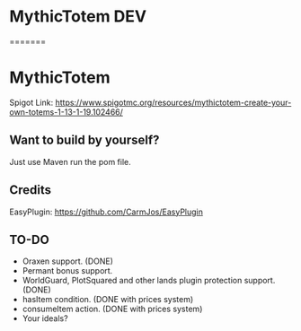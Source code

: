 # MythicTotem DEV
=======
# MythicTotem
Spigot Link: https://www.spigotmc.org/resources/mythictotem-create-your-own-totems-1-13-1-19.102466/

## Want to build by yourself?
Just use Maven run the pom file.

## Credits
EasyPlugin: https://github.com/CarmJos/EasyPlugin

## TO-DO
- Oraxen support. (DONE)
- Permant bonus support.
- WorldGuard, PlotSquared and other lands plugin protection support. (DONE)
- hasItem condition. (DONE with prices system)
- consumeItem action. (DONE with prices system)
- Your ideals?